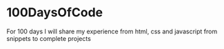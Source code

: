 # 100DaysOfCode
For 100 days I will share my experience from html, css and javascript from snippets to complete projects
